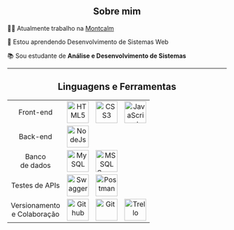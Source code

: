 <div align="center">

  ## Sobre mim
  
</div>

👨‍💻 Atualmente trabalho na [Montcalm](https://montcalm.com.br/)

🌱 Estou aprendendo Desenvolvimento de Sistemas Web

📚 Sou estudante de **Análise e Desenvolvimento de Sistemas**


----


<div align="center">

  ## Linguagens e Ferramentas  
  
</div>


<table align="center" width="100%" style="max-width: 950px; text-align: center;">

  <!-- 🌐 Web Development -->

  <tr>
    <td>Front-end</td>
    <td><img src="https://www.svgrepo.com/show/452228/html-5.svg" height="50" title="HTML5" /></td> 
    <td><img src="https://www.svgrepo.com/show/452185/css-3.svg" height="50" title="CSS3" /></td>
    <td><img src="https://www.svgrepo.com/show/373705/js-official.svg" height="50" title="JavaScript"/></td>
  </tr>


  <tr>
    <td>Back-end</td>
    <td><img src="https://www.svgrepo.com/show/354119/nodejs-icon.svg" height="50" title="NodeJs"/></td>
    <td></td>
    <td></td>
  </tr>

  <!-- 🗄️ Databases -->

  <tr>
    <td>Banco <br> de dados</td>
    <td><img src="https://www.svgrepo.com/show/373848/mysql.svg" height="50" title="MySQL"/></td>
    <td><img src="https://img.icons8.com/?size=256&id=laYYF3dV0Iew&format=png" height="50" title="MS SQL Server"/></td>
    <td></td>
  </tr>

  <!-- Testes de APIs -->

  <tr>
    <td>Testes de APIs</td>
    <td><img src="https://icon.icepanel.io/Technology/svg/Swagger.svg" height="50" title="Swagger"/></td>
    <td><img src="https://www.svgrepo.com/show/354202/postman-icon.svg" height="50" title="Postman"/></td>
    <td></td>
  </tr>

 <!-- 🛠️ Tools -->

  <tr>
    <td>Versionamento <br> e Colaboração</td>
    <td><img src="https://www.svgrepo.com/show/450156/github.svg" height="50" title="Github"/></td>
    <td><img src="https://www.svgrepo.com/show/452210/git.svg" height="50" title="Git"/></td>
    <td><img src="https://www.svgrepo.com/show/475688/trello-color.svg" height="50" title="Trello"/></td>
    
  </tr>

</table>


